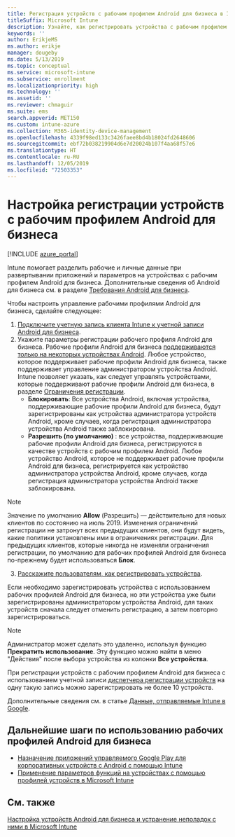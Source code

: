 ```yaml
---
title: Регистрация устройств с рабочим профилем Android для бизнеса в Intune
titleSuffix: Microsoft Intune
description: Узнайте, как регистрировать устройства с рабочим профилем Android для бизнеса в Intune.
keywords: ''
author: ErikjeMS
ms.author: erikje
manager: dougeby
ms.date: 5/13/2019
ms.topic: conceptual
ms.service: microsoft-intune
ms.subservice: enrollment
ms.localizationpriority: high
ms.technology: ''
ms.assetid: ''
ms.reviewer: chmaguir
ms.suite: ems
search.appverid: MET150
ms.custom: intune-azure
ms.collection: M365-identity-device-management
ms.openlocfilehash: 4339f98ed133c3426faee8bd4b18024fd2648606
ms.sourcegitcommit: ebf72b038219904d6e7d20024b107f4aa68f57e6
ms.translationtype: HT
ms.contentlocale: ru-RU
ms.lasthandoff: 12/05/2019
ms.locfileid: "72503353"
---
```

# <a name="set-up-enrollment-of-android-enterprise-work-profile-devices"></a>Настройка регистрации устройств с рабочим профилем Android для бизнеса

[!INCLUDE [azure_portal](../includes/azure_portal.md)]

Intune помогает разделить рабочие и личные данные при развертывании приложений и параметров на устройствах с рабочим профилем Android для бизнеса. Дополнительные сведения об Android для бизнеса см. в разделе [Требования Android для бизнеса](https://support.google.com/work/android/answer/6174145?hl=en&ref_topic=6151012).

Чтобы настроить управление рабочими профилями Android для бизнеса, сделайте следующее:

1. [Подключите учетную запись клиента Intune к учетной записи Android для бизнеса](connect-intune-android-enterprise.md).
2. Укажите параметры регистрации рабочего профиля Android для бизнеса. Рабочие профили Android для бизнеса [поддерживаются только на некоторых устройствах Android](https://support.google.com/work/android/answer/6174145?hl=en&ref_topic=6151012%20style=%22target=new_window%22). Любое устройство, которое поддерживает рабочие профили Android для бизнеса, также поддерживает управление администратором устройства Android. Intune позволяет указать, как следует управлять устройствами, которые поддерживают рабочие профили Android для бизнеса, в разделе [Ограничения регистрации](enrollment-restrictions-set.md).
    - **Блокировать**:  Все устройства Android, включая устройства, поддерживающие рабочие профили Android для бизнеса, будут зарегистрированы как устройства администратора устройств Android, кроме случаев, когда регистрация администратора устройства Android также заблокирована. 
    - **Разрешить (по умолчанию)** : все устройства, поддерживающие рабочие профили Android для бизнеса, регистрируются в качестве устройств с рабочим профилем Android. Любое устройство Android, которое не поддерживает рабочие профили Android для бизнеса, регистрируется как устройство администратора устройства Android, кроме случаев, когда регистрация администратора устройства Android также заблокирована. 
> [!NOTE]
> Значение по умолчанию **Allow** (Разрешить) — действительно для новых клиентов по состоянию на июль 2019. Изменения ограничений регистрации не затронут всех предыдущих клиентов, они будут видеть, какие политики установлены ими в ограничениях регистрации. Для предыдущих клиентов, которые никогда не изменяли ограничения регистрации, по умолчанию для рабочих профилей Android для бизнеса по-прежнему будет использоваться **Блок**.

3. [Расскажите пользователям, как регистрировать устройства](/intune-user-help/create-a-work-profile-and-enroll-your-device-in-intune-android).  

Если необходимо зарегистрировать устройства с использованием рабочих профилей Android для бизнеса, но эти устройства уже были зарегистрированы администратором устройства Android, для таких устройств сначала следует отменить регистрацию, а затем повторно зарегистрироваться.
> [!NOTE]
> Администратор может сделать это удаленно, используя функцию **Прекратить использование**. Эту функцию можно найти в меню "Действия" после выбора устройства из колонки **Все устройства**.

При регистрации устройств с рабочим профилем Android для бизнеса с использованием учетной записи [диспетчера регистрации устройств](device-enrollment-manager-enroll.md) на одну такую запись можно зарегистрировать не более 10 устройств.

Дополнительные сведения см. в статье [Данные, отправляемые Intune в Google](../protect/data-intune-sends-to-google.md).

## <a name="next-steps-for-android-enterprise-work-profiles"></a>Дальнейшие шаги по использованию рабочих профилей Android для бизнеса
- [Назначение приложений управляемого Google Play для корпоративных устройств с Android с помощью Intune](../apps/apps-add-android-for-work.md)
- [Применение параметров функций на устройствах с помощью профилей устройств в Microsoft Intune](../configuration/device-profiles.md)

## <a name="see-also"></a>См. также

[Настройка устройств Android для бизнеса и устранение неполадок с ними в Microsoft Intune](https://support.microsoft.com/help/4476974)
